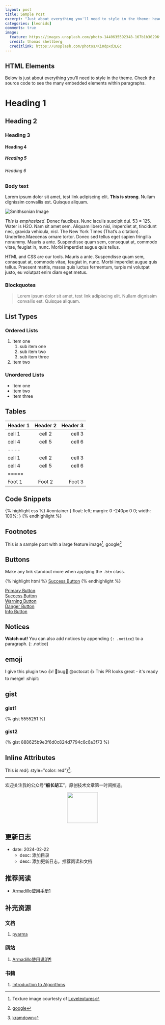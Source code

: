 ```yaml
---
layout: post
title: Sample Post
excerpt: "Just about everything you'll need to style in the theme: headings, paragraphs, blockquotes, tables, code blocks, and more."
categories: [leonids]
comments: true
image:
  feature: https://images.unsplash.com/photo-1440635592348-167b1b30296f?crop=entropy&dpr=2&fit=crop&fm=jpg&h=475&ixjsv=2.1.0&ixlib=rb-0.3.5&q=50&w=1250
  credit: thomas shellberg
  creditlink: https://unsplash.com/photos/Ki0dpxd3LGc
---
```

## HTML Elements

Below is just about everything you'll need to style in the theme. Check the source code to see the many embedded elements within paragraphs.

# Heading 1

## Heading 2

### Heading 3

#### Heading 4

##### Heading 5

###### Heading 6

### Body text

Lorem ipsum dolor sit amet, test link adipiscing elit. **This is strong**. Nullam dignissim convallis est. Quisque aliquam.

![Smithsonian Image](https://images.unsplash.com/photo-1440635592348-167b1b30296f?crop=entropy&dpr=2&fit=crop&fm=jpg&h=475&ixjsv=2.1.0&ixlib=rb-0.3.5&q=50&w=1250)

*This is emphasized*. Donec faucibus. Nunc iaculis suscipit dui. 53 = 125. Water is H2O. Nam sit amet sem. Aliquam libero nisi, imperdiet at, tincidunt nec, gravida vehicula, nisl. The New York Times (That’s a citation). Underline.Maecenas ornare tortor. Donec sed tellus eget sapien fringilla nonummy. Mauris a ante. Suspendisse quam sem, consequat at, commodo vitae, feugiat in, nunc. Morbi imperdiet augue quis tellus.

HTML and CSS are our tools. Mauris a ante. Suspendisse quam sem, consequat at, commodo vitae, feugiat in, nunc. Morbi imperdiet augue quis tellus. Praesent mattis, massa quis luctus fermentum, turpis mi volutpat justo, eu volutpat enim diam eget metus.

### Blockquotes

> Lorem ipsum dolor sit amet, test link adipiscing elit. Nullam dignissim convallis est. Quisque aliquam.

## List Types

### Ordered Lists

1. Item one
   1. sub item one
   2. sub item two
   3. sub item three
2. Item two

### Unordered Lists

* Item one
* Item two
* Item three

## Tables

| Header 1 | Header 2 | Header 3 |
|:--------|:-------:|--------:|
| cell 1   | cell 2   | cell 3   |
| cell 4   | cell 5   | cell 6   |
|----
| cell 1   | cell 2   | cell 3   |
| cell 4   | cell 5   | cell 6   |
|=====
| Foot 1   | Foot 2   | Foot 3   |

## Code Snippets

{% highlight css %}
#container {
  float: left;
  margin: 0 -240px 0 0;
  width: 100%;
}
{% endhighlight %}

## Footnotes
This is a sample post with a large feature image[^1], google[^2]


## Buttons

Make any link standout more when applying the `.btn` class.

{% highlight html %}
<a href="#" class="btn btn-success">Success Button</a>
{% endhighlight %}

<div markdown="0"><a href="#" class="btn">Primary Button</a></div>
<div markdown="0"><a href="#" class="btn btn-success">Success Button</a></div>
<div markdown="0"><a href="#" class="btn btn-warning">Warning Button</a></div>
<div markdown="0"><a href="#" class="btn btn-danger">Danger Button</a></div>
<div markdown="0"><a href="#" class="btn btn-info">Info Button</a></div>

## Notices

**Watch out!** You can also add notices by appending `{: .notice}` to a paragraph.
{: .notice}

## emoji
I give this plugin two :+1:! :bug:bug:bug:
@octocat :+1: This PR looks great - it's ready to merge! :shipit:

## gist

### gist1
{% gist 5555251 %}
### gist2
{% gist 888625b9e3f6d0c824d7794c6c6a3f73 %}

## Inline Attributes
This is *red*{: style="color: red"}[^3].

[^1]: Texture image courtesty of [Lovetextures](http://www.lovetextures.com/)
[^2]: [google](https://google.com)
[^3]: [kramdown](https://kramdown.gettalong.org/quickref.html)

---

欢迎关注我的公众号“**船长胡工**”，原创技术文章第一时间推送。

<center>
    <img src="https://www.huchuanwei.com/img/qrcode_for_weixin.png" style="width: 100px;">
</center>

## 更新日志

- date: 2024-02-22
  - desc: 添加目录
  - desc: 添加更新日志，推荐阅读和文档

## 推荐阅读

- [Armadillo使用手册1](https://www.huchuanwei.com/articles/2023-05/armadillo_userguide_1)

## 补充资源

### 文档

1. [pyarma](https://pyarma.sourceforge.io/docs.html)

### 网站

1. [Armadillo使用说明¶](https://docs.hpc.sjtu.edu.cn/app/compilers_and_languages/armadillo.html)

### 书籍

1. [Introduction to Algorithms](https://en.wikipedia.org/wiki/Introduction_to_Algorithms)